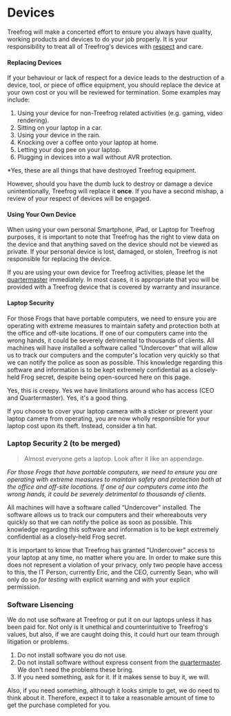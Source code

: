 # Devices

Treefrog will make a concerted effort to ensure you always have quality, working products and devices to do your job properly. It is your responsibility to treat all of Treefrog's devices with [respect](respect.md) and care.

#### Replacing Devices

If your behaviour or lack of respect for a device leads to the destruction of a device, tool, or piece of office equipment, you should replace the device at your own cost or you will be reviewed for termination. Some examples may include:

1. Using your device for non-Treefrog related activities (e.g. gaming, video rendering).
2. Sitting on your laptop in a car.
3. Using your device in the rain.
4. Knocking over a coffee onto your laptop at home.
5. Letting your dog pee on your laptop.
6. Plugging in devices into a wall without AVR protection.

*Yes, these are all things that have destroyed Treefrog equipment.

However, should you have the dumb luck to destroy or damage a device unintentionally, Treefrog will replace it **once**. If you have a second mishap, a review of your respect of devices will be engaged.

#### Using Your Own Device

When using your own personal Smartphone, iPad, or Laptop for Treefrog purposes, it is important to note that Treefrog has the right to view data on the device and that anything saved on the device should not be viewed as private. If your personal device is lost, damaged, or stolen, Treefrog is not responsible for replacing the device.

If you are using your own device for Treefrog activities, please let the [quartermaster](manual/quartermaster-know.md) immediately. In most cases, it is appropriate that you will be provided with a Treefrog device that is covered by warranty and insurance.

#### Laptop Security

For those Frogs that have portable computers, we need to ensure you are operating with extreme measures to maintain safety and protection both at the office and off-site locations. If one of our computers came into the wrong hands, it could be severely detrimental to thousands of clients. All machines will have installed a software called “Undercover” that will allow us to track our computers and the computer's location very quickly so that we can notify the police as soon as possible. This knowledge regarding this software and information is to be kept extremely confidential as a closely-held Frog secret, despite being open-sourced here on this page.

Yes, this is creepy. Yes we have limitations around who has access (CEO and Quartermaster). Yes, it's a good thing.

If you choose to cover your laptop camera with a sticker or prevent your laptop camera from operating, you are now wholly responsible for your laptop cost upon its theft. Instead, consider a tin hat.

### Laptop Security 2 (to be merged)

> Almost everyone gets a laptop. Look after it like an appendage.

*For those Frogs that have portable computers, we need to ensure you are operating with extreme measures to maintain safety and protection both at the office and off-site locations. If one of our computers came into the wrong hands, it could be severely detrimental to thousands of clients.*

All machines will have a software called “Undercover” installed. The software allows us to track our computers and their whereabouts very quickly so that we can notify the police as soon as possible. This knowledge regarding this software and information is to be kept extremely confidential as a closely-held Frog secret.

It is important to know that Treefrog has granted "Undercover" access to your laptop at any time, no matter where you are. In order to make sure this does not represent a violation of your privacy, only two people have access to this, the IT Person, currently Eric, and the CEO, currently Sean, who will only do so *for testing* with explicit warning and with your explicit permission.

### Software Lisencing

We do not use software at Treefrog or put it on our laptops unless it has been paid for. Not only is it unethical and counterintuitive to Treefrog's values, but also, if we are caught doing this, it could hurt our team through litigation or problems.

1. Do not install software you do not use.
2. Do not install software without express consent from the [quartermaster](manual/quartermaster.md). We don't need the problems these bring.
3. If you need something, ask for it. If it makes sense to buy it, we will.

Also, if you need something, although it looks simple to get, we do need to think about it. Therefore, expect it to take a reasonable amount of time to get the purchase completed for you.
